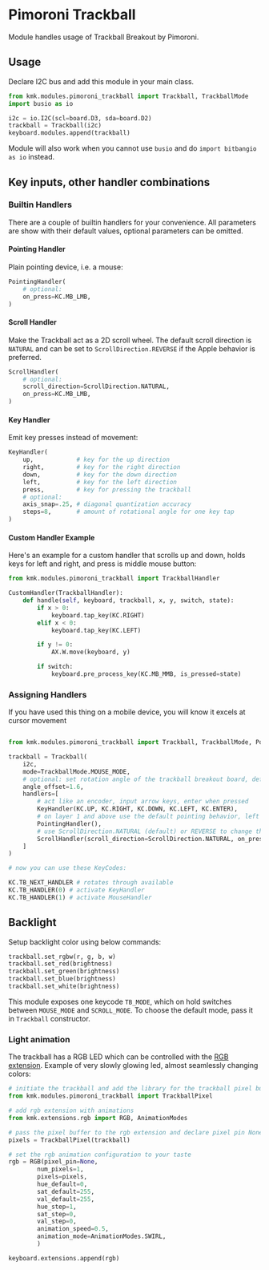 # Pimoroni Trackball

Module handles usage of Trackball Breakout by Pimoroni.

## Usage

Declare I2C bus and add this module in your main class.

```python
from kmk.modules.pimoroni_trackball import Trackball, TrackballMode
import busio as io

i2c = io.I2C(scl=board.D3, sda=board.D2)
trackball = Trackball(i2c)
keyboard.modules.append(trackball)
```

Module will also work when you cannot use `busio` and do `import bitbangio as io` instead.

## Key inputs, other handler combinations

### Builtin Handlers

There are a couple of builtin handlers for your convenience.
All parameters are show with their default values, optional parameters can be
omitted.

#### Pointing Handler

Plain pointing device, i.e. a mouse:

```python
PointingHandler(
    # optional:
    on_press=KC.MB_LMB,
)
```

#### Scroll Handler

Make the Trackball act as a 2D scroll wheel.
The default scroll direction is `NATURAL` and can be set to `ScrollDirection.REVERSE`
if the Apple behavior is preferred.

```python
ScrollHandler(
    # optional:
    scroll_direction=ScrollDirection.NATURAL,
    on_press=KC.MB_LMB,
)
```

#### Key Handler

Emit key presses instead of movement:

```python
KeyHandler(
    up,            # key for the up direction
    right,         # key for the right direction
    down,          # key for the down direction
    left,          # key for the left direction
    press,         # key for pressing the trackball
    # optional:
    axis_snap=.25, # diagonal quantization accuracy
    steps=8,       # amount of rotational angle for one key tap
)
```

#### Custom Handler Example

Here's an example for a custom handler that scrolls up and down, holds keys
for left and right, and press is middle mouse button:

```python
from kmk.modules.pimoroni_trackball import TrackballHandler

CustomHandler(TrackballHandler):
    def handle(self, keyboard, trackball, x, y, switch, state):
        if x > 0:
            keyboard.tap_key(KC.RIGHT)
        elif x < 0:
            keyboard.tap_key(KC.LEFT)

        if y != 0:
            AX.W.move(keyboard, y)

        if switch:
            keyboard.pre_process_key(KC.MB_MMB, is_pressed=state)
```

### Assigning Handlers
If you have used this thing on a mobile device, you will know it excels at cursor movement

```python

from kmk.modules.pimoroni_trackball import Trackball, TrackballMode, PointingHandler, KeyHandler, ScrollHandler, ScrollDirection

trackball = Trackball(
    i2c,
    mode=TrackballMode.MOUSE_MODE,
    # optional: set rotation angle of the trackball breakout board, default is 1
    angle_offset=1.6,
    handlers=[
        # act like an encoder, input arrow keys, enter when pressed
        KeyHandler(KC.UP, KC.RIGHT, KC.DOWN, KC.LEFT, KC.ENTER),
        # on layer 1 and above use the default pointing behavior, left click when pressed
        PointingHandler(),
        # use ScrollDirection.NATURAL (default) or REVERSE to change the scrolling direction, left click when pressed
        ScrollHandler(scroll_direction=ScrollDirection.NATURAL, on_press=KC.MB_LMB)
    ]
)

# now you can use these KeyCodes:

KC.TB_NEXT_HANDLER # rotates through available 
KC.TB_HANDLER(0) # activate KeyHandler 
KC.TB_HANDLER(1) # activate MouseHandler

```


## Backlight

Setup backlight color using below commands:

```python
trackball.set_rgbw(r, g, b, w)
trackball.set_red(brightness)
trackball.set_green(brightness)
trackball.set_blue(brightness)
trackball.set_white(brightness)
```

This module exposes one keycode `TB_MODE`, which on hold switches between `MOUSE_MODE` and `SCROLL_MODE`.
To choose the default mode, pass it in `Trackball` constructor.


### Light animation

The trackball has a RGB LED which can be controlled with the [RGB extension](rgb.md).
Example of very slowly glowing led, almost seamlessly changing colors:

```python
# initiate the trackball and add the library for the trackball pixel buffer
from kmk.modules.pimoroni_trackball import TrackballPixel

# add rgb extension with animations
from kmk.extensions.rgb import RGB, AnimationModes

# pass the pixel buffer to the rgb extension and declare pixel pin None
pixels = TrackballPixel(trackball)

# set the rgb animation configuration to your taste
rgb = RGB(pixel_pin=None,
        num_pixels=1,
        pixels=pixels,
        hue_default=0,
        sat_default=255,
        val_default=255,
        hue_step=1,
        sat_step=0,
        val_step=0,
        animation_speed=0.5,
        animation_mode=AnimationModes.SWIRL,
        )

keyboard.extensions.append(rgb)
```
